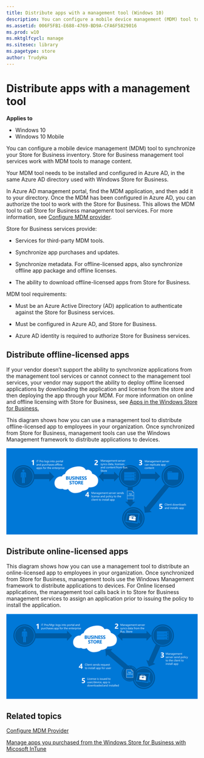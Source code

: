 ```yaml
---
title: Distribute apps with a management tool (Windows 10)
description: You can configure a mobile device management (MDM) tool to synchronize your Store for Business inventory. Store for Business management tool services work with MDM tools to manage content.
ms.assetid: 006F5FB1-E688-4769-BD9A-CFA6F5829016
ms.prod: w10
ms.mktglfcycl: manage
ms.sitesec: library
ms.pagetype: store
author: TrudyHa
---
```


# Distribute apps with a management tool


**Applies to**

-   Windows 10
-   Windows 10 Mobile

You can configure a mobile device management (MDM) tool to synchronize your Store for Business inventory. Store for Business management tool services work with MDM tools to manage content.

Your MDM tool needs to be installed and configured in Azure AD, in the same Azure AD directory used with Windows Store for Business.

In Azure AD management portal, find the MDM application, and then add it to your directory. Once the MDM has been configured in Azure AD, you can authorize the tool to work with the Store for Business. This allows the MDM tool to call Store for Business management tool services. For more information, see [Configure MDM provider](configure-mdm-provider-windows-store-for-business.md).

Store for Business services provide:

-   Services for third-party MDM tools.

-   Synchronize app purchases and updates.

-   Synchronize metadata. For offline-licensed apps, also synchronize offline app package and offline licenses.

-   The ability to download offline-licensed apps from Store for Business.

MDM tool requirements:

-   Must be an Azure Active Directory (AD) application to authenticate against the Store for Business services.

-   Must be configured in Azure AD, and Store for Business.

-   Azure AD identity is required to authorize Store for Business services.

## Distribute offline-licensed apps


If your vendor doesn’t support the ability to synchronize applications from the management tool services or cannot connect to the management tool services, your vendor may support the ability to deploy offline licensed applications by downloading the application and license from the store and then deploying the app through your MDM. For more information on online and offline licensing with Store for Business, see [Apps in the Windows Store for Business.](apps-in-windows-store-for-business.md#licensing-model)

This diagram shows how you can use a management tool to distribute offline-licensed app to employees in your organization. Once synchronized from Store for Business, management tools can use the Windows Management framework to distribute applications to devices.

![](images/wsfb-offline-distribute-mdm.png)

## Distribute online-licensed apps


This diagram shows how you can use a management tool to distribute an online-licensed app to employees in your organization. Once synchronized from Store for Business, management tools use the Windows Management framework to distribute applications to devices. For Online licensed applications, the management tool calls back in to Store for Business management services to assign an application prior to issuing the policy to install the application.

![](images/wsfb-online-distribute-mdm.png)

## Related topics


[Configure MDM Provider](../manage/configure-mdm-provider-windows-store-for-business.md)

[Manage apps you purchased from the Windows Store for Business with Micosoft InTune](https://technet.microsoft.com/library/mt676514.aspx)

 

 





